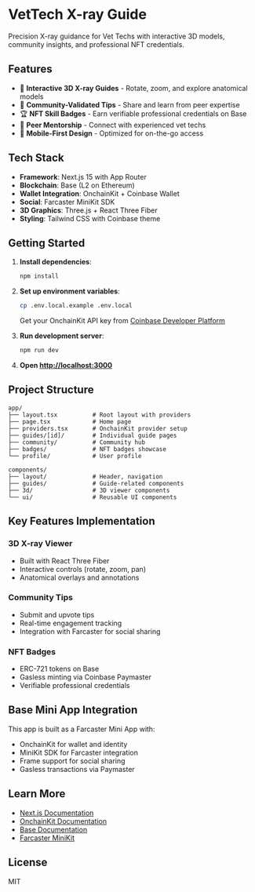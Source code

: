# VetTech X-ray Guide

Precision X-ray guidance for Vet Techs with interactive 3D models, community insights, and professional NFT credentials.

## Features

- 🔬 **Interactive 3D X-ray Guides** - Rotate, zoom, and explore anatomical models
- 👥 **Community-Validated Tips** - Share and learn from peer expertise
- 🏆 **NFT Skill Badges** - Earn verifiable professional credentials on Base
- 💬 **Peer Mentorship** - Connect with experienced vet techs
- 📱 **Mobile-First Design** - Optimized for on-the-go access

## Tech Stack

- **Framework**: Next.js 15 with App Router
- **Blockchain**: Base (L2 on Ethereum)
- **Wallet Integration**: OnchainKit + Coinbase Wallet
- **Social**: Farcaster MiniKit SDK
- **3D Graphics**: Three.js + React Three Fiber
- **Styling**: Tailwind CSS with Coinbase theme

## Getting Started

1. **Install dependencies**:
   ```bash
   npm install
   ```

2. **Set up environment variables**:
   ```bash
   cp .env.local.example .env.local
   ```
   
   Get your OnchainKit API key from [Coinbase Developer Platform](https://portal.cdp.coinbase.com)

3. **Run development server**:
   ```bash
   npm run dev
   ```

4. **Open [http://localhost:3000](http://localhost:3000)**

## Project Structure

```
app/
├── layout.tsx          # Root layout with providers
├── page.tsx            # Home page
├── providers.tsx       # OnchainKit provider setup
├── guides/[id]/        # Individual guide pages
├── community/          # Community hub
├── badges/             # NFT badges showcase
└── profile/            # User profile

components/
├── layout/             # Header, navigation
├── guides/             # Guide-related components
├── 3d/                 # 3D viewer components
└── ui/                 # Reusable UI components
```

## Key Features Implementation

### 3D X-ray Viewer
- Built with React Three Fiber
- Interactive controls (rotate, zoom, pan)
- Anatomical overlays and annotations

### Community Tips
- Submit and upvote tips
- Real-time engagement tracking
- Integration with Farcaster for social sharing

### NFT Badges
- ERC-721 tokens on Base
- Gasless minting via Coinbase Paymaster
- Verifiable professional credentials

## Base Mini App Integration

This app is built as a Farcaster Mini App with:
- OnchainKit for wallet and identity
- MiniKit SDK for Farcaster integration
- Frame support for social sharing
- Gasless transactions via Paymaster

## Learn More

- [Next.js Documentation](https://nextjs.org/docs)
- [OnchainKit Documentation](https://onchainkit.xyz)
- [Base Documentation](https://docs.base.org)
- [Farcaster MiniKit](https://miniapps.farcaster.xyz)

## License

MIT
